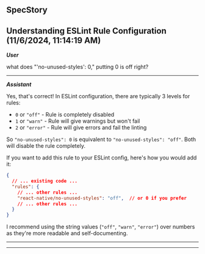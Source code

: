 ## SpecStory

## Understanding ESLint Rule Configuration (11/6/2024, 11:14:19 AM)

_**User**_

what does "'no-unused-styles': 0," putting 0 is off right?

---

_**Assistant**_

Yes, that's correct! In ESLint configuration, there are typically 3 levels for rules:

- `0` or `"off"` - Rule is completely disabled
- `1` or `"warn"` - Rule will give warnings but won't fail
- `2` or `"error"` - Rule will give errors and fail the linting

So `"no-unused-styles": 0` is equivalent to `"no-unused-styles": "off"`. Both will disable the rule completely.

If you want to add this rule to your ESLint config, here's how you would add it:

```json:.eslintrc.json
{
  // ... existing code ...
  "rules": {
    // ... other rules ...
    "react-native/no-unused-styles": "off",  // or 0 if you prefer
    // ... other rules ...
  }
}
```

I recommend using the string values (`"off"`, `"warn"`, `"error"`) over numbers as they're more readable and self-documenting.

---



---

